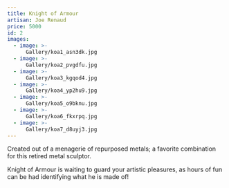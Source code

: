 ```yaml
---
title: Knight of Armour
artisan: Joe Renaud
price: 5000
id: 2
images:
  - image: >-
      Gallery/koa1_asn3dk.jpg
  - image: >-
      Gallery/koa2_pvgdfu.jpg
  - image: >-
      Gallery/koa3_kgqod4.jpg
  - image: >-
      Gallery/koa4_yp2hu9.jpg
  - image: >-
      Gallery/koa5_o9bknu.jpg
  - image: >-
      Gallery/koa6_fkxrpq.jpg
  - image: >-
      Gallery/koa7_d8uyj3.jpg
---
```


Created out of a menagerie of repurposed metals; a favorite combination for this retired metal sculptor. 

Knight of Armour is waiting to guard your artistic pleasures, as hours of fun can be had identifying what he is made of!  

